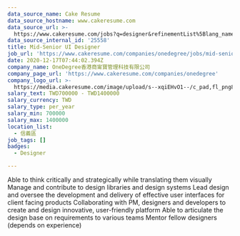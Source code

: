 ```yaml
---
data_source_name: Cake Resume
data_source_hostname: www.cakeresume.com
data_source_url: >-
  https://www.cakeresume.com/jobs?q=designer&refinementList%5Blang_name%5D%5B0%5D=English&refinementList%5Bsalary_type%5D=per_year
data_source_internal_id: '25558'
title: Mid-Senior UI Designer
job_url: 'https://www.cakeresume.com/companies/onedegree/jobs/mid-senior-ui-designer'
date: 2020-12-17T07:44:02.394Z
company_name: OneDegree香港商甯寶管理科技有限公司
company_page_url: 'https://www.cakeresume.com/companies/onedegree'
company_logo_url: >-
  https://media.cakeresume.com/image/upload/s--xqiEHvO1--/c_pad,fl_png8,h_200,w_200/v1578296147/zhabcskfo2ifv72dmwtx.png
salary_text: TWD700000 - TWD1400000
salary_currency: TWD
salary_type: per_year
salary_min: 700000
salary_max: 1400000
location_list:
  - 信義區
job_tags: []
badges:
  - Designer

---
```


Able to think critically and strategically while translating them visually Manage and contribute to design libraries and design systems Lead design and oversee the development and delivery of effective user interfaces for client facing products Collaborating with PM, designers and developers to create and design innovative, user-friendly platform Able to articulate the design base on requirements to various teams Mentor fellow designers (depends on experience)